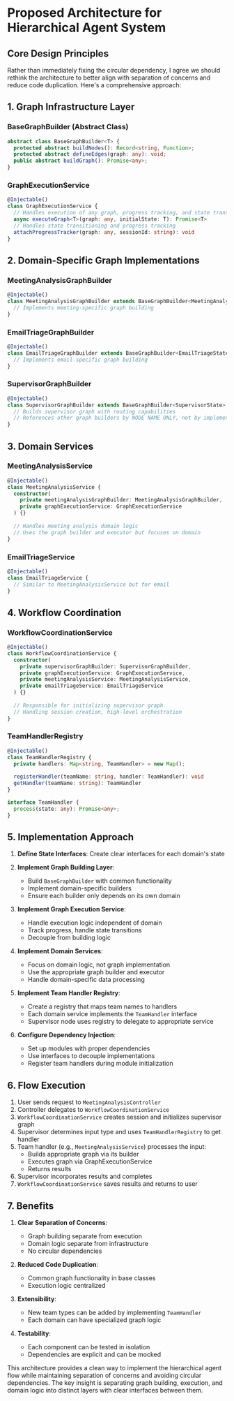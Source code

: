 
# Proposed Architecture for Hierarchical Agent System

## Core Design Principles

Rather than immediately fixing the circular dependency, I agree we should rethink the architecture to better align with separation of concerns and reduce code duplication. Here's a comprehensive approach:

## 1. Graph Infrastructure Layer

### BaseGraphBuilder (Abstract Class)
```typescript
abstract class BaseGraphBuilder<T> {
  protected abstract buildNodes(): Record<string, Function>;
  protected abstract defineEdges(graph: any): void;
  public abstract buildGraph(): Promise<any>;
}
```

### GraphExecutionService
```typescript
@Injectable()
class GraphExecutionService {
  // Handles execution of any graph, progress tracking, and state transitions
  async executeGraph<T>(graph: any, initialState: T): Promise<T>
  // Handles state transitioning and progress tracking
  attachProgressTracker(graph: any, sessionId: string): void
}
```

## 2. Domain-Specific Graph Implementations

### MeetingAnalysisGraphBuilder
```typescript
@Injectable()
class MeetingAnalysisGraphBuilder extends BaseGraphBuilder<MeetingAnalysisState> {
  // Implements meeting-specific graph building
}
```

### EmailTriageGraphBuilder
```typescript
@Injectable()
class EmailTriageGraphBuilder extends BaseGraphBuilder<EmailTriageState> {
  // Implements email-specific graph building
}
```

### SupervisorGraphBuilder
```typescript
@Injectable()
class SupervisorGraphBuilder extends BaseGraphBuilder<SupervisorState> {
  // Builds supervisor graph with routing capabilities
  // References other graph builders by NODE NAME ONLY, not by implementation
}
```

## 3. Domain Services

### MeetingAnalysisService
```typescript
@Injectable()
class MeetingAnalysisService {
  constructor(
    private meetingAnalysisGraphBuilder: MeetingAnalysisGraphBuilder,
    private graphExecutionService: GraphExecutionService
  ) {}
  
  // Handles meeting analysis domain logic
  // Uses the graph builder and executor but focuses on domain
}
```

### EmailTriageService
```typescript
@Injectable()
class EmailTriageService {
  // Similar to MeetingAnalysisService but for email
}
```

## 4. Workflow Coordination

### WorkflowCoordinationService
```typescript
@Injectable()
class WorkflowCoordinationService {
  constructor(
    private supervisorGraphBuilder: SupervisorGraphBuilder,
    private graphExecutionService: GraphExecutionService,
    private meetingAnalysisService: MeetingAnalysisService,
    private emailTriageService: EmailTriageService
  ) {}
  
  // Responsible for initializing supervisor graph
  // Handling session creation, high-level orchestration
}
```

### TeamHandlerRegistry
```typescript
@Injectable()
class TeamHandlerRegistry {
  private handlers: Map<string, TeamHandler> = new Map();
  
  registerHandler(teamName: string, handler: TeamHandler): void
  getHandler(teamName: string): TeamHandler
}

interface TeamHandler {
  process(state: any): Promise<any>;
}
```

## 5. Implementation Approach

1. **Define State Interfaces**: Create clear interfaces for each domain's state

2. **Implement Graph Building Layer**:
   - Build `BaseGraphBuilder` with common functionality
   - Implement domain-specific builders
   - Ensure each builder only depends on its own domain

3. **Implement Graph Execution Service**:
   - Handle execution logic independent of domain
   - Track progress, handle state transitions
   - Decouple from building logic

4. **Implement Domain Services**:
   - Focus on domain logic, not graph implementation
   - Use the appropriate graph builder and executor
   - Handle domain-specific data processing

5. **Implement Team Handler Registry**:
   - Create a registry that maps team names to handlers
   - Each domain service implements the `TeamHandler` interface
   - Supervisor node uses registry to delegate to appropriate service

6. **Configure Dependency Injection**:
   - Set up modules with proper dependencies
   - Use interfaces to decouple implementations
   - Register team handlers during module initialization

## 6. Flow Execution

1. User sends request to `MeetingAnalysisController`
2. Controller delegates to `WorkflowCoordinationService`
3. `WorkflowCoordinationService` creates session and initializes supervisor graph
4. Supervisor determines input type and uses `TeamHandlerRegistry` to get handler
5. Team handler (e.g., `MeetingAnalysisService`) processes the input:
   - Builds appropriate graph via its builder
   - Executes graph via GraphExecutionService
   - Returns results
6. Supervisor incorporates results and completes
7. `WorkflowCoordinationService` saves results and returns to user

## 7. Benefits

1. **Clear Separation of Concerns**:
   - Graph building separate from execution
   - Domain logic separate from infrastructure
   - No circular dependencies

2. **Reduced Code Duplication**:
   - Common graph functionality in base classes
   - Execution logic centralized

3. **Extensibility**:
   - New team types can be added by implementing `TeamHandler`
   - Each domain can have specialized graph logic

4. **Testability**:
   - Each component can be tested in isolation
   - Dependencies are explicit and can be mocked

This architecture provides a clean way to implement the hierarchical agent flow while maintaining separation of concerns and avoiding circular dependencies. The key insight is separating graph building, execution, and domain logic into distinct layers with clear interfaces between them.

